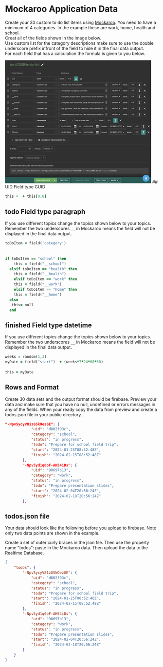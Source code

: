 # Mockaroo Application Data

Create your 30 custom to do list items using [Mockaroo](https://www.mockaroo.com/). You need to have a minimum of 4 categories. In the example these are work, home, health and school.  
Creat all of the fields shown in the image below.  
Use custom list for the category descriptions make sure to use the double underscore prefix infront of the field to hide it in the final data output.  
For each field that has a calculation the formula is given to you below.

<img src="./fields.png" width="480"/>
## UID Field type GUID

```ruby
this =  + this[0,8]

```

## todo Field type paragraph

If you use different topics change the topics shown below to your topics. Remember the two underscores `__` in Mockaroo means the field will not be displayed in the final data output.

```ruby
toDoItem = field('category')


if toDoItem == "school" then
    this = field("__school")
  elsif toDoItem == "health" then
    this = field("__health")
    elsif toDoItem == "work" then
    this = field("__work")
    elsif toDoItem == "home" then
    this = field("__home")
  else
   this= null
  end

```

## finished Field type datetime

If you use different topics change the topics shown below to your topics. Remember the two underscores `__` in Mockaroo means the field will not be displayed in the final data output.

```ruby
weeks = random(1,3)
myDate = field("start")  + (weeks*7*24*60*60)

this = myDate
```

## Rows and Format

Create 30 data sets and the output format should be firebase. Preview your data and make sure that you have no null, undefined or errors messages in any of the fields.
When your ready copy the data from preview and create a todos.json file in your public directory.

```json
"-Npv5ycyV81zGSkOezGE": {
			"uid": "d802f93c",
			"category": "school",
			"status": "in progress",
			"todo": "Prepare for school field trip",
			"start": "2024-01-25T08:52:48Z",
			"finish": "2024-02-15T08:52:48Z"
		},
		"-Npv5yd1q0oF-AH54iDs": {
			"uid": "90697b13",
			"category": "work",
			"status": "in progress",
			"todo": "Prepare presentation slides",
			"start": "2024-02-04T20:56:24Z",
			"finish": "2024-02-18T20:56:24Z"
		},
```

## todos.json file

Your data should look like the following before you upload to firebase. Note only two data points are shown in the example.

Create a set of outer curly braces in the json file. Then use the property name "todos": paste in the Mockaroo data. Then upload the
data to the Realtime Database.

```json
{
	"todos": {
		"-Npv5ycyV81zGSkOezGE": {
			"uid": "d802f93c",
			"category": "school",
			"status": "in progress",
			"todo": "Prepare for school field trip",
			"start": "2024-01-25T08:52:48Z",
			"finish": "2024-02-15T08:52:48Z"
		},
		"-Npv5yd1q0oF-AH54iDs": {
			"uid": "90697b13",
			"category": "work",
			"status": "in progress",
			"todo": "Prepare presentation slides",
			"start": "2024-02-04T20:56:24Z",
			"finish": "2024-02-18T20:56:24Z"
		}
	}
}
```
